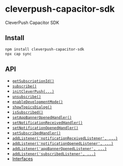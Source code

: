 # cleverpush-capacitor-sdk

CleverPush Capacitor SDK

## Install

```bash
npm install cleverpush-capacitor-sdk
npx cap sync
```

## API

<docgen-index>

* [`getSubscriptionId()`](#getsubscriptionid)
* [`subscribe()`](#subscribe)
* [`initCleverPush(...)`](#initcleverpush)
* [`unsubscribe()`](#unsubscribe)
* [`enableDevelopmentMode()`](#enabledevelopmentmode)
* [`showTopicsDialog()`](#showtopicsdialog)
* [`isSubscribed()`](#issubscribed)
* [`setAppBannerOpenedHandler()`](#setappbanneropenedhandler)
* [`setNotificationReceivedHandler()`](#setnotificationreceivedhandler)
* [`setNotificationOpenedHandler()`](#setnotificationopenedhandler)
* [`setSubscribedHandler()`](#setsubscribedhandler)
* [`addListener('notificationReceivedListener', ...)`](#addlistenernotificationreceivedlistener)
* [`addListener('notificationOpenedListener', ...)`](#addlistenernotificationopenedlistener)
* [`addListener('appBannerOpenedListener', ...)`](#addlistenerappbanneropenedlistener)
* [`addListener('subscribedListener', ...)`](#addlistenersubscribedlistener)
* [Interfaces](#interfaces)

</docgen-index>